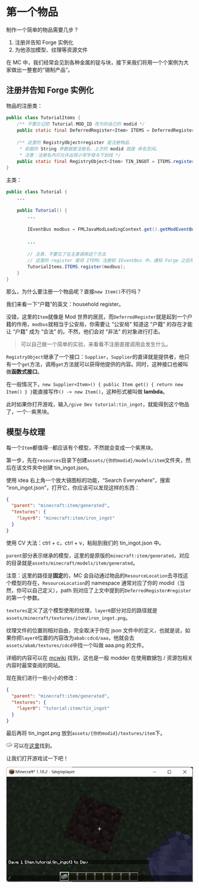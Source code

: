 # 第一个物品

制作一个简单的物品需要几步？
1. 注册并告知 Forge 实例化
2. 为他添加模型、纹理等资源文件

在 MC 中，我们经常会见到各种金属的锭与块，接下来我们将用一个个案例为大家做出一整套的“锡制产品”。

## 注册并告知 Forge 实例化

物品的注册类：

```java
public class TutorialItems {
    /** 不要忘记把 Tutorial.MOD_ID 改为你自己的 modid */
    public static final DeferredRegister<Item> ITEMS = DeferredRegister.create(ForgeRegistries.ITEMS, Tutorial.MOD_ID);

    /** 这里的 RegistryObject#register 是注册物品.
     * 前面的 String 参数就是注册名，上方的 modid 就是 命名空间。
     * 注意：注册名内只允许出现小写字母与下划线 */
    public static final RegistryObject<Item> TIN_INGOT = ITEMS.register("tin_ingot", () -> new Item(new Item.Properties()));
}
```

主类：

```java
public class Tutorial {
    ...

    public Tutorial() {
        ...

        IEventBus modbus = FMLJavaModLoadingContext.get().getModEventBus();
        
        ...

        // 注意，不要忘了在主类调用这个方法
        // 这里的 register 是将 ITEMS 注册到 IEventBus 中，通知 Forge 之后将该 DeferredRegister 中的对象实例化
        TutorialItems.ITEMS.register(modbus);
    }
}
```

那么，为什么要注册一个物品呢？直接`new Item()`不行吗？

我们来看一下“户籍”的英文：household register。

没错，这里的`Item`就像是 Mod 世界的居民，而`DeferredRegister`就是起到一个户籍的作用，`modbus`就相当于公安局，你需要让 “公安局” 知道这 “户籍” 的存在才能让 “户籍” 成为 “合法” 的。不然，他们会对 “非法” 的对象进行打击。

> 可以自己做一个简单的实验，来看看不注册直接调用会发生什么。

`RegistryObject`继承了一个接口：`Supplier`，`Supplier`的直译就是提供者，他只有一个`get`方法，调用`get`方法就可以获得他提供的内容。同时，这种接口也被叫做**函数式接口**。

在一般情况下，`new Supplier<Item>() { public Item get() { return new Item() } }`能直接写作`() -> new Item()`，这种形式被叫做 **lambda**。

此时如果你打开游戏，输入`/give Dev tutorial:tin_ingot`，就能得到这个物品了，一个···紫黑块。

## 模型与纹理

每一个`Item`都值得···都应该有个模型，不然就会变成一个紫黑块。

第一步，先在`resources`目录下创建`assets/{你的modid}/models/item`文件夹，然后在该文件夹中创建 tin_ingot.json。

使用 idea 右上角一个放大镜图标的功能，“Search Everywhere”，搜索 “iron_ingot.json”，打开它，你应该可以发现这样的东西：

```json
{
  "parent": "minecraft:item/generated",
  "textures": {
    "layer0": "minecraft:item/iron_ingot"
  }
}
```

使用 CV 大法：ctrl + c，ctrl + v，粘贴到我们的 tin_ingot.json 中。

`parent`部分表示继承的模型，这里的是原版的`minecraft:item/generated`，对应的目录就是`assets/minecraft/models/item/generated`。

注意：这里的路径是**固定**的，MC 会自动通过物品的`ResourceLocation`去寻找这个模型的存在，`ResourceLocation`的 namespace 通常对应了你的 modid（当然，你可以自己定义），path 则对应了上文中提到的`DeferredRegister#register`的第一个参数。

`textures`定义了这个模型使用的纹理，`layer0`部分对应的路径就是`assets/minecraft/textures/item/iron_ingot.png`。

纹理文件的位置则相对自由，完全取决于你在 json 文件中的定义，也就是说，如果你把`layer0`位置的内容改为`abab:cdcd/aaa`，他就会去`assets/abab/textures/cdcd`中找一个叫做 aaa.png 的文件。

详细的内容可以在 [mcwiki](https://minecraft.fandom.com/zh/wiki/%E6%A8%A1%E5%9E%8B) 找到，这也是一般 modder 在使用数据包 / 资源包相关内容时最常查阅的网站。

现在我们进行一些小小的修改：
```json
{
  "parent": "minecraft:item/generated",
  "textures": {
    "layer0": "tutorial:item/tin_ingot"
  }
}
```

最后再将 tin_ingot.png 放到`assets/{你的modid}/textures/item`下。

![tin_ingot](tin_ingot.png)
可以在[这里](https://github.com/TT432/ModdingTutorial118/blob/main/docs/1%E5%9F%BA%E7%A1%80/%E7%89%A9%E5%93%81/tin_ingot.png)找到。

让我们打开游戏试一下吧！

![1-1](1-1.png)